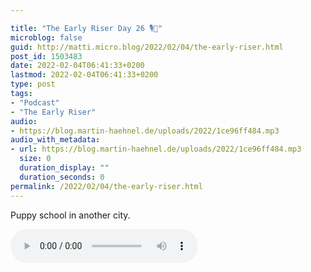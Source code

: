 ```yaml
---

title: "The Early Riser Day 26 🎙🌅"
microblog: false
guid: http://matti.micro.blog/2022/02/04/the-early-riser.html
post_id: 1503483
date: 2022-02-04T06:41:33+0200
lastmod: 2022-02-04T06:41:33+0200
type: post
tags:
- "Podcast"
- "The Early Riser"
audio:
- https://blog.martin-haehnel.de/uploads/2022/1ce96ff484.mp3
audio_with_metadata:
- url: https://blog.martin-haehnel.de/uploads/2022/1ce96ff484.mp3
  size: 0
  duration_display: ""
  duration_seconds: 0
permalink: /2022/02/04/the-early-riser.html
---
```

Puppy school in another city.

<audio controls="controls" src="https://blog.martin-haehnel.de/uploads/2022/1ce96ff484.mp3" preload="metadata" />
